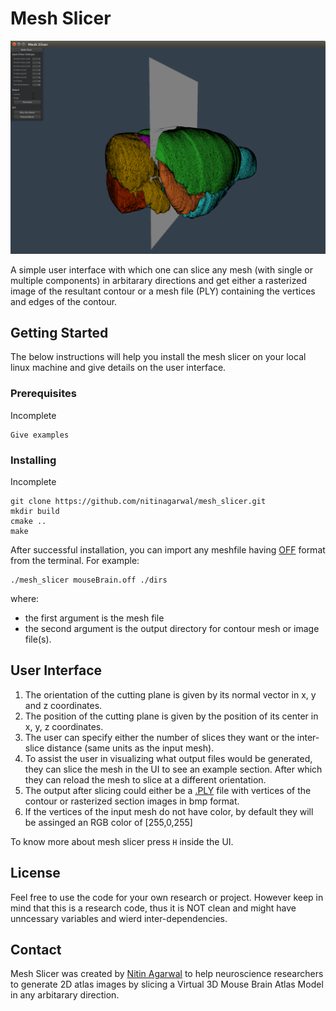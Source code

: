 # Mesh Slicer

![](interface.png)

A simple user interface with which one can slice any mesh (with single or multiple components) in arbitarary directions and get either a rasterized image of the resultant contour or a mesh file (PLY) containing the vertices and edges of the contour.  

## Getting Started

The below instructions will help you install the mesh slicer on your local linux machine and give details on the user interface.

### Prerequisites

Incomplete

```
Give examples
```

### Installing

Incomplete
```
git clone https://github.com/nitinagarwal/mesh_slicer.git
mkdir build
cmake ..
make
```

After successful installation, you can import any meshfile having [OFF](http://segeval.cs.princeton.edu/public/off_format.html) format from the terminal. For example:

```
./mesh_slicer mouseBrain.off ./dirs
```

where:
* the first argument is the mesh file
* the second argument is the output directory for contour mesh or image file(s).

## User Interface

1. The orientation of the cutting plane is given by its normal vector in x, y and z coordinates.
2. The position of the cutting plane is given by the position of its center in x, y, z coordinates.
3. The user can specify either the number of slices they want or the inter-slice distance (same units as the input mesh).
4. To assist the user in visualizing what output files would be generated, they can slice the mesh in the UI to see
an example section. After which they can reload the mesh to slice at a different orientation. 
5. The output after slicing could either be a [.PLY](http://paulbourke.net/dataformats/ply/) file with vertices of the contour or rasterized section images in bmp format.
6. If the vertices of the input mesh do not have color, by default they will be assinged an RGB color of [255,0,255]

To know more about mesh slicer press `H` inside the UI.


## License

Feel free to use the code for your own research or project. However keep in mind that this is a research code, thus
it is NOT clean and might have unncessary variables and  wierd inter-dependencies. 


## Contact

Mesh Slicer was created by [Nitin Agarwal](http://www.ics.uci.edu/~agarwal/) to help neuroscience researchers to
generate 2D atlas images by slicing a Virtual 3D Mouse Brain Atlas Model in any arbitarary direction.


